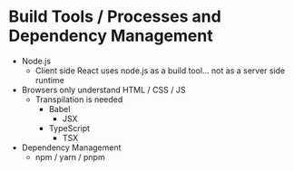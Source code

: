 # Build Tools / Processes and Dependency Management

* Node.js
  * Client side React uses node.js as a build tool... not as a server side runtime
* Browsers only understand HTML / CSS / JS
  * Transpilation is needed
    * Babel
      * JSX
    * TypeScript
      * TSX
* Dependency Management
  * npm / yarn / pnpm